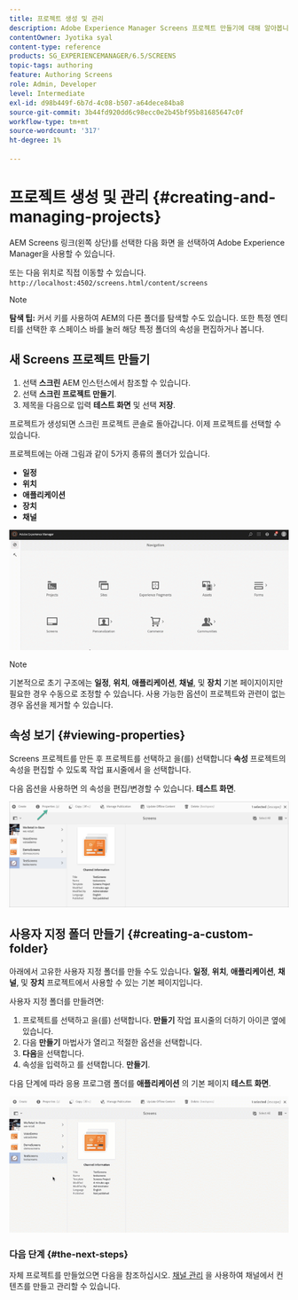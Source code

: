 ```yaml
---
title: 프로젝트 생성 및 관리
description: Adobe Experience Manager Screens 프로젝트 만들기에 대해 알아봅니다.
contentOwner: Jyotika syal
content-type: reference
products: SG_EXPERIENCEMANAGER/6.5/SCREENS
topic-tags: authoring
feature: Authoring Screens
role: Admin, Developer
level: Intermediate
exl-id: d98b449f-6b7d-4c08-b507-a64dece84ba8
source-git-commit: 3b44fd920dd6c98ecc0e2b45bf95b81685647c0f
workflow-type: tm+mt
source-wordcount: '317'
ht-degree: 1%

---
```


# 프로젝트 생성 및 관리 {#creating-and-managing-projects}

AEM Screens 링크(왼쪽 상단)를 선택한 다음 화면 을 선택하여 Adobe Experience Manager을 사용할 수 있습니다.

또는 다음 위치로 직접 이동할 수 있습니다. `http://localhost:4502/screens.html/content/screens`

>[!NOTE]
>**탐색 팁:**
>커서 키를 사용하여 AEM의 다른 폴더를 탐색할 수도 있습니다. 또한 특정 엔티티를 선택한 후 스페이스 바를 눌러 해당 특정 폴더의 속성을 편집하거나 봅니다.

## 새 Screens 프로젝트 만들기

1. 선택 **스크린** AEM 인스턴스에서 참조할 수 있습니다.
1. 선택 **스크린 프로젝트 만들기**.
1. 제목을 다음으로 입력 **테스트 화면** 및 선택 **저장**.

프로젝트가 생성되면 스크린 프로젝트 콘솔로 돌아갑니다. 이제 프로젝트를 선택할 수 있습니다.

프로젝트에는 아래 그림과 같이 5가지 종류의 폴더가 있습니다.

* **일정**
* **위치**
* **애플리케이션**
* **장치**
* **채널**

![player1](assets/create-project.gif)

>[!NOTE]
>
>기본적으로 초기 구조에는 **일정**, **위치**, **애플리케이션**, **채널**, 및 **장치** 기본 페이지이지만 필요한 경우 수동으로 조정할 수 있습니다. 사용 가능한 옵션이 프로젝트와 관련이 없는 경우 옵션을 제거할 수 있습니다.


## 속성 보기 {#viewing-properties}

Screens 프로젝트를 만든 후 프로젝트를 선택하고 을(를) 선택합니다 **속성** 프로젝트의 속성을 편집할 수 있도록 작업 표시줄에서 을 선택합니다.

다음 옵션을 사용하면 의 속성을 편집/변경할 수 있습니다. **테스트 화면**.

![이미지](assets/create-project2.png)

## 사용자 지정 폴더 만들기 {#creating-a-custom-folder}

아래에서 고유한 사용자 지정 폴더를 만들 수도 있습니다. **일정**, **위치**, **애플리케이션**, **채널**, 및 **장치** 프로젝트에서 사용할 수 있는 기본 페이지입니다.

사용자 지정 폴더를 만들려면:

1. 프로젝트를 선택하고 을(를) 선택합니다. **만들기** 작업 표시줄의 더하기 아이콘 옆에 있습니다.
1. 다음 **만들기** 마법사가 열리고 적절한 옵션을 선택합니다.
1. **다음**&#x200B;을 선택합니다.
1. 속성을 입력하고 를 선택합니다. **만들기**.

다음 단계에 따라 응용 프로그램 폴더를 **애플리케이션** 의 기본 페이지 **테스트 화면**.

![player2-1](assets/create-project3.gif)

### 다음 단계 {#the-next-steps}

자체 프로젝트를 만들었으면 다음을 참조하십시오. [채널 관리](managing-channels.md) 을 사용하여 채널에서 컨텐츠를 만들고 관리할 수 있습니다.
